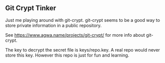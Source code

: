 ## Git Crypt Tinker ##

Just me playing around with git-crypt. git-crypt seems to be a good way to store private information in a public repository.

See https://www.agwa.name/projects/git-crypt/ for more info about git-crypt.

The key to decrypt the secret file is keys/repo.key. A real repo would never store this key. However this repo is just for fun and learning.
